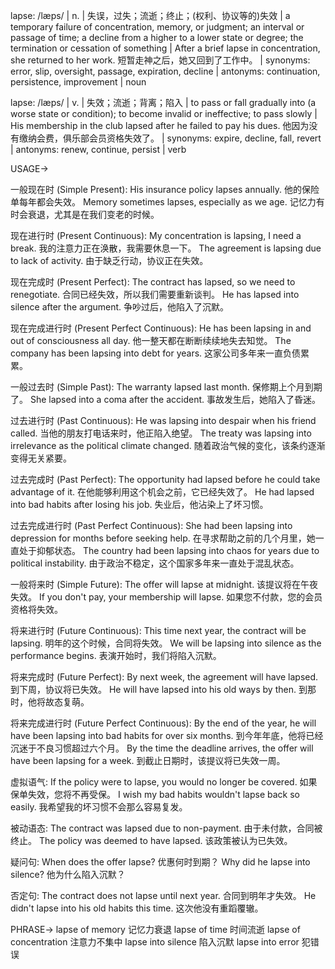 lapse: /læps/ | n. | 失误，过失；流逝；终止；(权利、协议等的)失效 | a temporary failure of concentration, memory, or judgment; an interval or passage of time; a decline from a higher to a lower state or degree; the termination or cessation of something |  After a brief lapse in concentration, she returned to her work.  短暂走神之后，她又回到了工作中。 | synonyms: error, slip, oversight, passage, expiration, decline | antonyms: continuation,  persistence, improvement | noun

lapse: /læps/ | v. |  失效；流逝；背离；陷入 | to pass or fall gradually into (a worse state or condition); to become invalid or ineffective; to pass slowly | His membership in the club lapsed after he failed to pay his dues.  他因为没有缴纳会费，俱乐部会员资格失效了。 | synonyms: expire, decline, fall, revert | antonyms: renew, continue, persist | verb


USAGE->

一般现在时 (Simple Present):
His insurance policy lapses annually.  他的保险单每年都会失效。
Memory sometimes lapses, especially as we age.  记忆力有时会衰退，尤其是在我们变老的时候。


现在进行时 (Present Continuous):
My concentration is lapsing, I need a break. 我的注意力正在涣散，我需要休息一下。
The agreement is lapsing due to lack of activity.  由于缺乏行动，协议正在失效。


现在完成时 (Present Perfect):
The contract has lapsed, so we need to renegotiate.  合同已经失效，所以我们需要重新谈判。
He has lapsed into silence after the argument. 争吵过后，他陷入了沉默。


现在完成进行时 (Present Perfect Continuous):
He has been lapsing in and out of consciousness all day. 他一整天都在断断续续地失去知觉。
The company has been lapsing into debt for years.  这家公司多年来一直负债累累。


一般过去时 (Simple Past):
The warranty lapsed last month.  保修期上个月到期了。
She lapsed into a coma after the accident. 事故发生后，她陷入了昏迷。


过去进行时 (Past Continuous):
He was lapsing into despair when his friend called.  当他的朋友打电话来时，他正陷入绝望。
The treaty was lapsing into irrelevance as the political climate changed. 随着政治气候的变化，该条约逐渐变得无关紧要。


过去完成时 (Past Perfect):
The opportunity had lapsed before he could take advantage of it.  在他能够利用这个机会之前，它已经失效了。
He had lapsed into bad habits after losing his job.  失业后，他沾染上了坏习惯。


过去完成进行时 (Past Perfect Continuous):
She had been lapsing into depression for months before seeking help. 在寻求帮助之前的几个月里，她一直处于抑郁状态。
The country had been lapsing into chaos for years due to political instability.  由于政治不稳定，这个国家多年来一直处于混乱状态。


一般将来时 (Simple Future):
The offer will lapse at midnight.  该提议将在午夜失效。
If you don't pay, your membership will lapse.  如果您不付款，您的会员资格将失效。


将来进行时 (Future Continuous):
This time next year, the contract will be lapsing.  明年的这个时候，合同将失效。
We will be lapsing into silence as the performance begins.  表演开始时，我们将陷入沉默。


将来完成时 (Future Perfect):
By next week, the agreement will have lapsed.  到下周，协议将已失效。
He will have lapsed into his old ways by then.  到那时，他将故态复萌。


将来完成进行时 (Future Perfect Continuous):
By the end of the year, he will have been lapsing into bad habits for over six months. 到今年年底，他将已经沉迷于不良习惯超过六个月。
By the time the deadline arrives, the offer will have been lapsing for a week.  到截止日期时，该提议将已失效一周。


虚拟语气:
If the policy were to lapse, you would no longer be covered. 如果保单失效，您将不再受保。
I wish my bad habits wouldn't lapse back so easily. 我希望我的坏习惯不会那么容易复发。


被动语态:
The contract was lapsed due to non-payment.  由于未付款，合同被终止。
The policy was deemed to have lapsed.  该政策被认为已失效。


疑问句:
When does the offer lapse?  优惠何时到期？
Why did he lapse into silence?  他为什么陷入沉默？


否定句:
The contract does not lapse until next year.  合同到明年才失效。
He didn't lapse into his old habits this time.  这次他没有重蹈覆辙。


PHRASE->
lapse of memory  记忆力衰退
lapse of time  时间流逝
lapse of concentration  注意力不集中
lapse into silence  陷入沉默
lapse into error  犯错误
